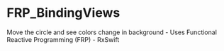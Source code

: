 # FRP_BindingViews
Move the circle and see colors change in background - Uses Functional Reactive Programming (FRP) - RxSwift
